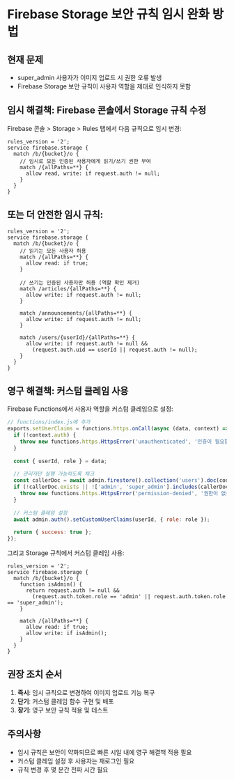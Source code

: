 # Firebase Storage 보안 규칙 임시 완화 방법

## 현재 문제
- super_admin 사용자가 이미지 업로드 시 권한 오류 발생
- Firebase Storage 보안 규칙이 사용자 역할을 제대로 인식하지 못함

## 임시 해결책: Firebase 콘솔에서 Storage 규칙 수정

Firebase 콘솔 > Storage > Rules 탭에서 다음 규칙으로 임시 변경:

```rules
rules_version = '2';
service firebase.storage {
  match /b/{bucket}/o {
    // 임시로 모든 인증된 사용자에게 읽기/쓰기 권한 부여
    match /{allPaths=**} {
      allow read, write: if request.auth != null;
    }
  }
}
```

## 또는 더 안전한 임시 규칙:

```rules
rules_version = '2';
service firebase.storage {
  match /b/{bucket}/o {
    // 읽기는 모든 사용자 허용
    match /{allPaths=**} {
      allow read: if true;
    }
    
    // 쓰기는 인증된 사용자만 허용 (역할 확인 제거)
    match /articles/{allPaths=**} {
      allow write: if request.auth != null;
    }
    
    match /announcements/{allPaths=**} {
      allow write: if request.auth != null;
    }
    
    match /users/{userId}/{allPaths=**} {
      allow write: if request.auth != null && 
        (request.auth.uid == userId || request.auth != null);
    }
  }
}
```

## 영구 해결책: 커스텀 클레임 사용

Firebase Functions에서 사용자 역할을 커스텀 클레임으로 설정:

```javascript
// functions/index.js에 추가
exports.setUserClaims = functions.https.onCall(async (data, context) => {
  if (!context.auth) {
    throw new functions.https.HttpsError('unauthenticated', '인증이 필요합니다.');
  }
  
  const { userId, role } = data;
  
  // 관리자만 실행 가능하도록 체크
  const callerDoc = await admin.firestore().collection('users').doc(context.auth.uid).get();
  if (!callerDoc.exists || !['admin', 'super_admin'].includes(callerDoc.data().role)) {
    throw new functions.https.HttpsError('permission-denied', '권한이 없습니다.');
  }
  
  // 커스텀 클레임 설정
  await admin.auth().setCustomUserClaims(userId, { role: role });
  
  return { success: true };
});
```

그리고 Storage 규칙에서 커스텀 클레임 사용:

```rules
rules_version = '2';
service firebase.storage {
  match /b/{bucket}/o {
    function isAdmin() {
      return request.auth != null && 
        (request.auth.token.role == 'admin' || request.auth.token.role == 'super_admin');
    }
    
    match /{allPaths=**} {
      allow read: if true;
      allow write: if isAdmin();
    }
  }
}
```

## 권장 조치 순서

1. **즉시**: 임시 규칙으로 변경하여 이미지 업로드 기능 복구
2. **단기**: 커스텀 클레임 함수 구현 및 배포
3. **장기**: 영구 보안 규칙 적용 및 테스트

## 주의사항

- 임시 규칙은 보안이 약화되므로 빠른 시일 내에 영구 해결책 적용 필요
- 커스텀 클레임 설정 후 사용자는 재로그인 필요
- 규칙 변경 후 몇 분간 전파 시간 필요